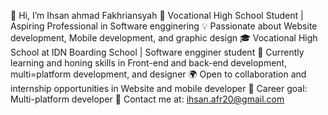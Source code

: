 👋 Hi, I’m Ihsan ahmad Fakhriansyah
🌟 Vocational High School Student | Aspiring Professional in Software engginering
💡 Passionate about Website development, Mobile development, and graphic design
🎓 Vocational High School at IDN Boarding School  | Software engginer student
🚀 Currently learning and honing skills in Front-end and back-end development, multi=platform development, and designer
🌍 Open to collaboration and internship opportunities in Website and mobile developer
💼 Career goal: Multi-platform developer
📩 Contact me at: ihsan.afr20@gmail.com



<!---
ihsanafr/ihsanafr is a ✨ special ✨ repository because its `README.md` (this file) appears on your GitHub profile.
You can click the Preview link to take a look at your changes.
--->
